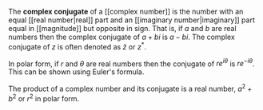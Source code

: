 
The **complex conjugate** of a [[complex number]] is the number with an equal [[real number|real]] part and an [[imaginary number|imaginary]] part equal in [[magnitude]] but opposite in sign. That is, if 
$a$ and $b$ are real numbers then the complex conjugate of $a+bi$ is $a-bi$. The complex conjugate of $z$ is often denoted as $\bar{z}$ or $z^*$.

In polar form, if $r$ and $\theta$ are real numbers then the conjugate of $re^{i\theta}$ is $re^{-i\theta}$. This can be shown using Euler's formula.

The product of a complex number and its conjugate is a real number, $a^2+b^2$ or $r^2$ in polar form.
